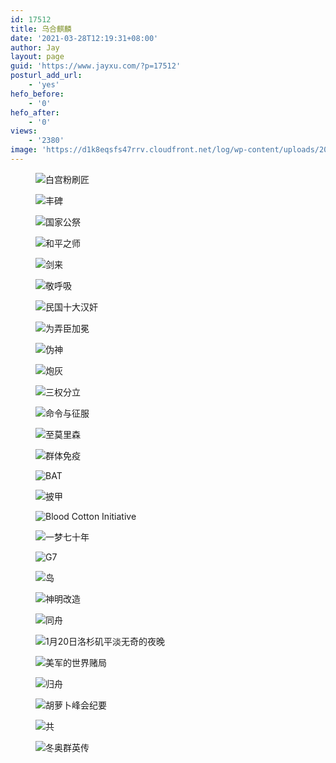 ```yaml
---
id: 17512
title: 乌合麒麟
date: '2021-03-28T12:19:31+08:00'
author: Jay
layout: page
guid: 'https://www.jayxu.com/?p=17512'
posturl_add_url:
    - 'yes'
hefo_before:
    - '0'
hefo_after:
    - '0'
views:
    - '2380'
image: 'https://d1k8eqsfs47rrv.cloudfront.net/log/wp-content/uploads/2021/03/丰碑.jpg'
---
```


<!-- wp:jetpack/tiled-gallery {"columnWidths":[["35.68425","29.31019","35.00556"],["52.74384","47.25616"],["26.19599","46.70653","27.09748"],["52.49002","47.50998"],["69.12123","30.87877"],["36.71094","63.28906"],["42.13395","57.86605"],["20.96147","30.63045","48.40808"]],"ids":[17513,17514,17515,17516,17517,17518,17519,17520,17523,17524,17525,17526,17527,17528,17529,17581,17582,17628,17630,17656,17751,17825,17829,17858,17864,17910,18065,18068,18102]} -->
<div class="wp-block-jetpack-tiled-gallery aligncenter is-style-rectangular"><div class="tiled-gallery__gallery"><div class="tiled-gallery__row"><div class="tiled-gallery__col" style="flex-basis:35.68425%"><figure class="tiled-gallery__item"><img alt="白宫粉刷匠" data-height="2000" data-id="17513" data-link="https://www.jayxu.com/wuheqilin/%e7%99%bd%e5%ae%ab%e7%b2%89%e5%88%b7%e5%8c%a0" data-url="https://d1k8eqsfs47rrv.cloudfront.net/log/wp-content/uploads/2021/03/白宫粉刷匠-1280x720.jpg" data-width="3554" src="https://i2.wp.com/d1k8eqsfs47rrv.cloudfront.net/log/wp-content/uploads/2021/03/%E7%99%BD%E5%AE%AB%E7%B2%89%E5%88%B7%E5%8C%A0-1280x720.jpg?ssl=1" data-amp-layout="responsive"/></figure><figure class="tiled-gallery__item"><img alt="丰碑" data-height="2453" data-id="17514" data-link="https://www.jayxu.com/wuheqilin/%e4%b8%b0%e7%a2%91" data-url="https://d1k8eqsfs47rrv.cloudfront.net/log/wp-content/uploads/2021/03/丰碑-1280x785.jpg" data-width="4000" src="https://i1.wp.com/d1k8eqsfs47rrv.cloudfront.net/log/wp-content/uploads/2021/03/%E4%B8%B0%E7%A2%91-1280x785.jpg?ssl=1" data-amp-layout="responsive"/></figure></div><div class="tiled-gallery__col" style="flex-basis:29.31019%"><figure class="tiled-gallery__item"><img alt="国家公祭" data-height="3602" data-id="17515" data-link="https://www.jayxu.com/wuheqilin/%e5%9b%bd%e5%ae%b6%e5%85%ac%e7%a5%ad" data-url="https://d1k8eqsfs47rrv.cloudfront.net/log/wp-content/uploads/2021/03/国家公祭-1280x1859.jpg" data-width="2480" src="https://i1.wp.com/d1k8eqsfs47rrv.cloudfront.net/log/wp-content/uploads/2021/03/%E5%9B%BD%E5%AE%B6%E5%85%AC%E7%A5%AD-1280x1859.jpg?ssl=1" data-amp-layout="responsive"/></figure></div><div class="tiled-gallery__col" style="flex-basis:35.00556%"><figure class="tiled-gallery__item"><img alt="和平之师" data-height="2000" data-id="17516" data-link="https://www.jayxu.com/wuheqilin/%e5%92%8c%e5%b9%b3%e4%b9%8b%e5%b8%88" data-url="https://d1k8eqsfs47rrv.cloudfront.net/log/wp-content/uploads/2021/03/和平之师-1280x815.jpg" data-width="3143" src="https://i0.wp.com/d1k8eqsfs47rrv.cloudfront.net/log/wp-content/uploads/2021/03/%E5%92%8C%E5%B9%B3%E4%B9%8B%E5%B8%88-1280x815.jpg?ssl=1" data-amp-layout="responsive"/></figure><figure class="tiled-gallery__item"><img alt="剑来" data-height="2251" data-id="17517" data-link="https://www.jayxu.com/wuheqilin/%e5%89%91%e6%9d%a5" data-url="https://d1k8eqsfs47rrv.cloudfront.net/log/wp-content/uploads/2021/03/剑来-1280x720.jpg" data-width="4000" src="https://i0.wp.com/d1k8eqsfs47rrv.cloudfront.net/log/wp-content/uploads/2021/03/%E5%89%91%E6%9D%A5-1280x720.jpg?ssl=1" data-amp-layout="responsive"/></figure></div></div><div class="tiled-gallery__row"><div class="tiled-gallery__col" style="flex-basis:52.74384%"><figure class="tiled-gallery__item"><img alt="敬呼吸" data-height="1988" data-id="17518" data-link="https://www.jayxu.com/wuheqilin/%e6%95%ac%e5%91%bc%e5%90%b8" data-url="https://d1k8eqsfs47rrv.cloudfront.net/log/wp-content/uploads/2021/03/敬呼吸-1280x716.jpg" data-width="3554" src="https://i0.wp.com/d1k8eqsfs47rrv.cloudfront.net/log/wp-content/uploads/2021/03/%E6%95%AC%E5%91%BC%E5%90%B8-1280x716.jpg?ssl=1" data-amp-layout="responsive"/></figure></div><div class="tiled-gallery__col" style="flex-basis:47.25616%"><figure class="tiled-gallery__item"><img alt="民国十大汉奸" data-height="2000" data-id="17519" data-link="https://www.jayxu.com/wuheqilin/%e6%b0%91%e5%9b%bd%e5%8d%81%e5%a4%a7%e6%b1%89%e5%a5%b8" data-url="https://d1k8eqsfs47rrv.cloudfront.net/log/wp-content/uploads/2021/03/民国十大汉奸-1280x800.jpg" data-width="3202" src="https://i2.wp.com/d1k8eqsfs47rrv.cloudfront.net/log/wp-content/uploads/2021/03/%E6%B0%91%E5%9B%BD%E5%8D%81%E5%A4%A7%E6%B1%89%E5%A5%B8-1280x800.jpg?ssl=1" data-amp-layout="responsive"/></figure></div></div><div class="tiled-gallery__row"><div class="tiled-gallery__col" style="flex-basis:26.19599%"><figure class="tiled-gallery__item"><img alt="为弄臣加冕" data-height="1307" data-id="17520" data-link="https://www.jayxu.com/wuheqilin/%e4%b8%ba%e5%bc%84%e8%87%a3%e5%8a%a0%e5%86%95" data-url="https://d1k8eqsfs47rrv.cloudfront.net/log/wp-content/uploads/2021/03/为弄臣加冕-1280x726.jpg" data-width="2304" src="https://i0.wp.com/d1k8eqsfs47rrv.cloudfront.net/log/wp-content/uploads/2021/03/%E4%B8%BA%E5%BC%84%E8%87%A3%E5%8A%A0%E5%86%95-1280x726.jpg?ssl=1" data-amp-layout="responsive"/></figure><figure class="tiled-gallery__item"><img alt="伪神" data-height="2376" data-id="17523" data-link="https://www.jayxu.com/wuheqilin/%e4%bc%aa%e7%a5%9e" data-url="https://d1k8eqsfs47rrv.cloudfront.net/log/wp-content/uploads/2021/03/伪神-1280x743.jpg" data-width="4096" src="https://i1.wp.com/d1k8eqsfs47rrv.cloudfront.net/log/wp-content/uploads/2021/03/%E4%BC%AA%E7%A5%9E-1280x743.jpg?ssl=1" data-amp-layout="responsive"/></figure><figure class="tiled-gallery__item"><img alt="炮灰" data-height="2731" data-id="17524" data-link="https://www.jayxu.com/wuheqilin/%e7%82%ae%e7%81%b0" data-url="https://d1k8eqsfs47rrv.cloudfront.net/log/wp-content/uploads/2021/03/炮灰-1280x853.jpg" data-width="4096" src="https://i1.wp.com/d1k8eqsfs47rrv.cloudfront.net/log/wp-content/uploads/2021/03/%E7%82%AE%E7%81%B0-1280x853.jpg?ssl=1" data-amp-layout="responsive"/></figure></div><div class="tiled-gallery__col" style="flex-basis:46.70653%"><figure class="tiled-gallery__item"><img alt="三权分立" data-height="2573" data-id="17525" data-link="https://www.jayxu.com/wuheqilin/%e4%b8%89%e6%9d%83%e5%88%86%e7%ab%8b" data-url="https://d1k8eqsfs47rrv.cloudfront.net/log/wp-content/uploads/2021/03/三权分立-1280x1317.jpg" data-width="2500" src="https://i1.wp.com/d1k8eqsfs47rrv.cloudfront.net/log/wp-content/uploads/2021/03/%E4%B8%89%E6%9D%83%E5%88%86%E7%AB%8B-1280x1317.jpg?ssl=1" data-amp-layout="responsive"/></figure></div><div class="tiled-gallery__col" style="flex-basis:27.09748%"><figure class="tiled-gallery__item"><img alt="命令与征服" data-height="2389" data-id="17526" data-link="https://www.jayxu.com/wuheqilin/%e5%91%bd%e4%bb%a4%e4%b8%8e%e5%be%81%e6%9c%8d" data-url="https://d1k8eqsfs47rrv.cloudfront.net/log/wp-content/uploads/2021/03/命令与征服-1280x764.jpeg" data-width="4000" src="https://i2.wp.com/d1k8eqsfs47rrv.cloudfront.net/log/wp-content/uploads/2021/03/%E5%91%BD%E4%BB%A4%E4%B8%8E%E5%BE%81%E6%9C%8D-1280x764.jpeg?ssl=1" data-amp-layout="responsive"/></figure><figure class="tiled-gallery__item"><img alt="至莫里森" data-height="2566" data-id="17527" data-link="https://www.jayxu.com/wuheqilin/%e8%87%b3%e8%8e%ab%e9%87%8c%e6%a3%ae" data-url="https://d1k8eqsfs47rrv.cloudfront.net/log/wp-content/uploads/2021/03/至莫里森-1280x758.jpg" data-width="4331" src="https://i0.wp.com/d1k8eqsfs47rrv.cloudfront.net/log/wp-content/uploads/2021/03/%E8%87%B3%E8%8E%AB%E9%87%8C%E6%A3%AE-1280x758.jpg?ssl=1" data-amp-layout="responsive"/></figure><figure class="tiled-gallery__item"><img alt="群体免疫" data-height="2563" data-id="17528" data-link="https://www.jayxu.com/wuheqilin/%e7%be%a4%e4%bd%93%e5%85%8d%e7%96%ab" data-url="https://d1k8eqsfs47rrv.cloudfront.net/log/wp-content/uploads/2021/03/群体免疫-1280x720.jpg" data-width="4554" src="https://i0.wp.com/d1k8eqsfs47rrv.cloudfront.net/log/wp-content/uploads/2021/03/%E7%BE%A4%E4%BD%93%E5%85%8D%E7%96%AB-1280x720.jpg?ssl=1" data-amp-layout="responsive"/></figure></div></div><div class="tiled-gallery__row"><div class="tiled-gallery__col" style="flex-basis:52.49002%"><figure class="tiled-gallery__item"><img alt="BAT" data-height="4000" data-id="17529" data-link="https://www.jayxu.com/wuheqilin/bat" data-url="https://d1k8eqsfs47rrv.cloudfront.net/log/wp-content/uploads/2021/03/BAT-1280x1809.jpeg" data-width="2830" src="https://i1.wp.com/d1k8eqsfs47rrv.cloudfront.net/log/wp-content/uploads/2021/03/BAT-1280x1809.jpeg?ssl=1" data-amp-layout="responsive"/></figure></div><div class="tiled-gallery__col" style="flex-basis:47.50998%"><figure class="tiled-gallery__item"><img alt="披甲" data-height="3839" data-id="17581" data-link="https://www.jayxu.com/wuheqilin/%e6%8a%ab%e7%94%b2" data-url="https://d1k8eqsfs47rrv.cloudfront.net/log/wp-content/uploads/2021/04/披甲-1280x1999.jpg" data-width="2458" src="https://i2.wp.com/d1k8eqsfs47rrv.cloudfront.net/log/wp-content/uploads/2021/04/%E6%8A%AB%E7%94%B2-1280x1999.jpg?ssl=1" data-amp-layout="responsive"/></figure></div></div><div class="tiled-gallery__row"><div class="tiled-gallery__col" style="flex-basis:69.12123%"><figure class="tiled-gallery__item"><img alt="Blood Cotton Initiative" data-height="2544" data-id="17582" data-link="https://www.jayxu.com/wuheqilin/blood-cotton-initiative" data-url="https://d1k8eqsfs47rrv.cloudfront.net/log/wp-content/uploads/2021/04/blood-cotton-initiative-1280x814.jpg" data-width="4000" src="https://i0.wp.com/d1k8eqsfs47rrv.cloudfront.net/log/wp-content/uploads/2021/04/blood-cotton-initiative-1280x814.jpg?ssl=1" data-amp-layout="responsive"/></figure></div><div class="tiled-gallery__col" style="flex-basis:30.87877%"><figure class="tiled-gallery__item"><img alt="一梦七十年" data-height="1921" data-id="17628" data-link="https://www.jayxu.com/wuheqilin/%e4%b8%80%e6%a2%a6%e4%b8%83%e5%8d%81%e5%b9%b4" data-url="https://d1k8eqsfs47rrv.cloudfront.net/log/wp-content/uploads/2021/06/一梦七十年-1280x960.jpg" data-width="2560" src="https://i2.wp.com/d1k8eqsfs47rrv.cloudfront.net/log/wp-content/uploads/2021/06/%E4%B8%80%E6%A2%A6%E4%B8%83%E5%8D%81%E5%B9%B4-1280x960.jpg?ssl=1" data-amp-layout="responsive"/></figure><figure class="tiled-gallery__item"><img alt="G7" data-height="1333" data-id="17630" data-link="https://www.jayxu.com/wuheqilin/g7" data-url="https://d1k8eqsfs47rrv.cloudfront.net/log/wp-content/uploads/2021/06/G7-1280x853.jpg" data-width="2000" src="https://i1.wp.com/d1k8eqsfs47rrv.cloudfront.net/log/wp-content/uploads/2021/06/G7-1280x853.jpg?ssl=1" data-amp-layout="responsive"/></figure></div></div><div class="tiled-gallery__row"><div class="tiled-gallery__col" style="flex-basis:36.71094%"><figure class="tiled-gallery__item"><img alt="岛" data-height="1439" data-id="17656" data-link="https://www.jayxu.com/wuheqilin/%e5%b2%9b" data-url="https://d1k8eqsfs47rrv.cloudfront.net/log/wp-content/uploads/2021/06/岛-1280x720.jpg" data-width="2560" src="https://i0.wp.com/d1k8eqsfs47rrv.cloudfront.net/log/wp-content/uploads/2021/06/%E5%B2%9B-1280x720.jpg?ssl=1" data-amp-layout="responsive"/></figure><figure class="tiled-gallery__item"><img alt="神明改造" data-height="1637" data-id="17751" data-link="https://www.jayxu.com/wuheqilin/%e7%a5%9e%e6%98%8e%e6%94%b9%e9%80%a0" data-url="https://d1k8eqsfs47rrv.cloudfront.net/log/wp-content/uploads/2021/08/神明改造-1280x818.jpg" data-width="2560" src="https://i2.wp.com/d1k8eqsfs47rrv.cloudfront.net/log/wp-content/uploads/2021/08/%E7%A5%9E%E6%98%8E%E6%94%B9%E9%80%A0-1280x818.jpg?ssl=1" data-amp-layout="responsive"/></figure></div><div class="tiled-gallery__col" style="flex-basis:63.28906%"><figure class="tiled-gallery__item"><img alt="同舟" data-height="2461" data-id="17825" data-link="https://www.jayxu.com/wuheqilin/%e5%90%8c%e8%88%9f" data-url="https://d1k8eqsfs47rrv.cloudfront.net/log/wp-content/uploads/2021/08/同舟-1280x898.jpg" data-width="3508" src="https://i0.wp.com/d1k8eqsfs47rrv.cloudfront.net/log/wp-content/uploads/2021/08/%E5%90%8C%E8%88%9F-1280x898.jpg?ssl=1" data-amp-layout="responsive"/></figure></div></div><div class="tiled-gallery__row"><div class="tiled-gallery__col" style="flex-basis:42.13395%"><figure class="tiled-gallery__item"><img alt="1月20日洛杉矶平淡无奇的夜晚" data-height="2169" data-id="17829" data-link="https://www.jayxu.com/wuheqilin/1%e6%9c%8820%e6%97%a5%e6%b4%9b%e6%9d%89%e7%9f%b6%e5%b9%b3%e6%b7%a1%e6%97%a0%e5%a5%87%e7%9a%84%e5%a4%9c%e6%99%9a" data-url="https://d1k8eqsfs47rrv.cloudfront.net/log/wp-content/uploads/2021/08/1月20日洛杉矶平淡无奇的夜晚-1280x791.jpg" data-width="3508" src="https://i0.wp.com/d1k8eqsfs47rrv.cloudfront.net/log/wp-content/uploads/2021/08/1%E6%9C%8820%E6%97%A5%E6%B4%9B%E6%9D%89%E7%9F%B6%E5%B9%B3%E6%B7%A1%E6%97%A0%E5%A5%87%E7%9A%84%E5%A4%9C%E6%99%9A-1280x791.jpg?ssl=1" data-amp-layout="responsive"/></figure><figure class="tiled-gallery__item"><img alt="美军的世界赌局" data-height="2605" data-id="17858" data-link="https://www.jayxu.com/wuheqilin/%e7%be%8e%e5%86%9b%e7%9a%84%e4%b8%96%e7%95%8c%e8%b5%8c%e5%b1%80" data-url="https://d1k8eqsfs47rrv.cloudfront.net/log/wp-content/uploads/2021/09/美军的世界赌局-1280x841.jpg" data-width="3965" src="https://i2.wp.com/d1k8eqsfs47rrv.cloudfront.net/log/wp-content/uploads/2021/09/%E7%BE%8E%E5%86%9B%E7%9A%84%E4%B8%96%E7%95%8C%E8%B5%8C%E5%B1%80-1280x841.jpg?ssl=1" data-amp-layout="responsive"/></figure><figure class="tiled-gallery__item"><img alt="归舟" data-height="2480" data-id="17864" data-link="https://www.jayxu.com/wuheqilin/%e5%bd%92%e8%88%9f" data-url="https://d1k8eqsfs47rrv.cloudfront.net/log/wp-content/uploads/2021/09/归舟-1280x805.jpg" data-width="3945" src="https://i2.wp.com/d1k8eqsfs47rrv.cloudfront.net/log/wp-content/uploads/2021/09/%E5%BD%92%E8%88%9F-1280x805.jpg?ssl=1" data-amp-layout="responsive"/></figure></div><div class="tiled-gallery__col" style="flex-basis:57.86605%"><figure class="tiled-gallery__item"><img alt="胡萝卜峰会纪要" data-height="3471" data-id="17910" data-link="https://www.jayxu.com/wuheqilin/%e8%83%a1%e8%90%9d%e5%8d%9c%e5%b3%b0%e4%bc%9a%e7%ba%aa%e8%a6%81" data-url="https://d1k8eqsfs47rrv.cloudfront.net/log/wp-content/uploads/2021/12/胡萝卜峰会纪要-1280x1791.jpg" data-width="2480" src="https://i2.wp.com/d1k8eqsfs47rrv.cloudfront.net/log/wp-content/uploads/2021/12/%E8%83%A1%E8%90%9D%E5%8D%9C%E5%B3%B0%E4%BC%9A%E7%BA%AA%E8%A6%81-1280x1791.jpg?ssl=1" data-amp-layout="responsive"/></figure></div></div><div class="tiled-gallery__row"><div class="tiled-gallery__col" style="flex-basis:20.96147%"><figure class="tiled-gallery__item"><img alt="共" data-height="7321" data-id="18065" data-link="https://www.jayxu.com/wuheqilin/%e5%85%b1" data-url="https://d1k8eqsfs47rrv.cloudfront.net/log/wp-content/uploads/2022/05/共-1280x1874.jpg" data-width="5000" src="https://i0.wp.com/d1k8eqsfs47rrv.cloudfront.net/log/wp-content/uploads/2022/05/%E5%85%B1-1280x1874.jpg?ssl=1" data-amp-layout="responsive"/></figure></div><div class="tiled-gallery__col" style="flex-basis:30.63045%"><figure class="tiled-gallery__item"><img alt="冬奥群英传" data-id="18068" data-link="https://www.jayxu.com/2022/05/18/18067/%e5%86%ac%e5%a5%a5%e7%be%a4%e8%8b%b1%e4%bc%a0" data-url="https://d1k8eqsfs47rrv.cloudfront.net/log/wp-content/uploads/2022/05/冬奥群英传-1280x606.jpg" src="https://d1k8eqsfs47rrv.cloudfront.net/log/wp-content/uploads/2022/05/冬奥群英传-1280x606.jpg" data-amp-layout="responsive"/></figure></div><div class="tiled-gallery__col" style="flex-basis:48.40808%"><figure class="tiled-gallery__item"><img alt="" data-height="2527" data-id="18102" data-link="https://www.jayxu.com/wuheqilin/img_0902" data-url="https://d1k8eqsfs47rrv.cloudfront.net/log/wp-content/uploads/2022/08/IMG_0902-1280x809.jpg" data-width="4000" src="https://i1.wp.com/d1k8eqsfs47rrv.cloudfront.net/log/wp-content/uploads/2022/08/IMG_0902-1280x809.jpg?ssl=1" data-amp-layout="responsive"/></figure></div></div></div></div>
<!-- /wp:jetpack/tiled-gallery -->